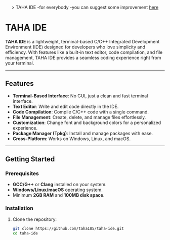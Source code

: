 <div align="center">
  <p <em>> TAHA IDE -for everybody -you can suggest some improvement </em>
  <a href="https://gmail.com/taha185">
    here</a>
</p>
</div>

# TAHA IDE

**TAHA IDE** is a lightweight, terminal-based C/C++ Integrated Development Environment (IDE) designed for developers who love simplicity and efficiency. With features like a built-in text editor, code compilation, and file management, TAHA IDE provides a seamless coding experience right from your terminal.

---

## Features

- **Terminal-Based Interface**: No GUI, just a clean and fast terminal interface.
- **Text Editor**: Write and edit code directly in the IDE.
- **Code Compilation**: Compile C/C++ code with a single command.
- **File Management**: Create, delete, and manage files effortlessly.
- **Customization**: Change font and background colors for a personalized experience.
- **Package Manager (Tpkg)**: Install and manage packages with ease.
- **Cross-Platform**: Works on Windows, Linux, and macOS.

---

## Getting Started

### Prerequisites

- **GCC/G++** or **Clang** installed on your system.
- **Windows/Linux/macOS** operating system.
- Minimum **2GB RAM** and **100MB disk space**.

### Installation

1. Clone the repository:
   ```bash
   git clone https://github.com/taha185/taha-ide.git
   cd taha-ide

